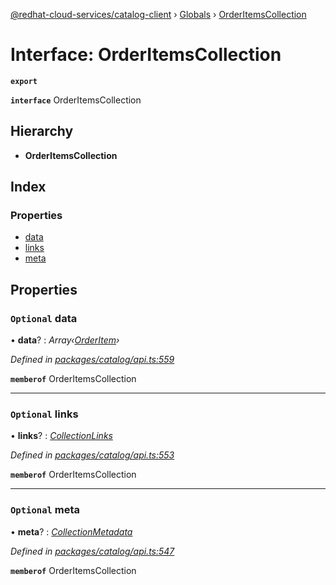 [@redhat-cloud-services/catalog-client](../README.md) › [Globals](../globals.md) › [OrderItemsCollection](orderitemscollection.md)

# Interface: OrderItemsCollection

**`export`** 

**`interface`** OrderItemsCollection

## Hierarchy

* **OrderItemsCollection**

## Index

### Properties

* [data](orderitemscollection.md#optional-data)
* [links](orderitemscollection.md#optional-links)
* [meta](orderitemscollection.md#optional-meta)

## Properties

### `Optional` data

• **data**? : *Array‹[OrderItem](orderitem.md)›*

*Defined in [packages/catalog/api.ts:559](https://github.com/leSamo/javascript-clients/blob/master/packages/catalog/api.ts#L559)*

**`memberof`** OrderItemsCollection

___

### `Optional` links

• **links**? : *[CollectionLinks](collectionlinks.md)*

*Defined in [packages/catalog/api.ts:553](https://github.com/leSamo/javascript-clients/blob/master/packages/catalog/api.ts#L553)*

**`memberof`** OrderItemsCollection

___

### `Optional` meta

• **meta**? : *[CollectionMetadata](collectionmetadata.md)*

*Defined in [packages/catalog/api.ts:547](https://github.com/leSamo/javascript-clients/blob/master/packages/catalog/api.ts#L547)*

**`memberof`** OrderItemsCollection
